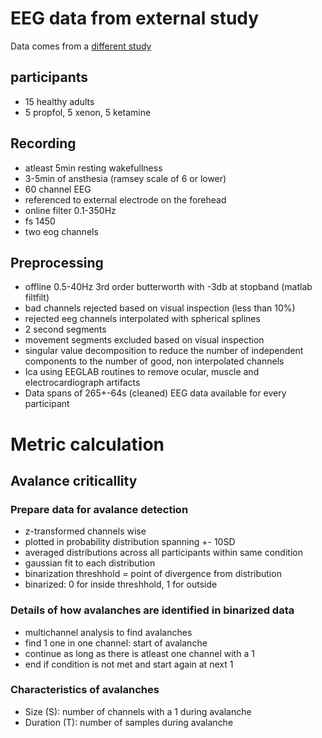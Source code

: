 # EEG data from external study
Data comes from a [different study](https://linkinghub.elsevier.com/retrieve/pii/S0960982215012427)
## participants
- 15 healthy adults
- 5 propfol, 5 xenon, 5 ketamine
## Recording
- atleast 5min resting wakefullness
- 3-5min of ansthesia (ramsey scale of 6 or lower)
- 60 channel EEG
- referenced to external electrode on the forehead
- online filter 0.1-350Hz
- fs 1450
- two eog channels
## Preprocessing
- offline 0.5-40Hz 3rd order butterworth with -3db at stopband (matlab filtfilt)
- bad channels rejected based on visual inspection (less than 10%)
- rejected eeg channels interpolated with spherical splines
- 2 second segments
- movement segments excluded based on visual inspection
- singular value decomposition to reduce the number of independent components to the number of good, non interpolated channels
- Ica using EEGLAB routines to remove ocular, muscle and electrocardiograph artifacts
- Data spans of 265+-64s (cleaned) EEG data available for every participant

# Metric calculation
## Avalance criticallity
### Prepare data for avalance detection
- z-transformed channels wise
- plotted in probability distribution spanning +- 10SD
- averaged distributions across all participants within same condition
- gaussian fit to each distribution
- binarization threshhold = point of divergence from distribution
- binarized: 0 for inside threshhold, 1 for outside
### Details of how avalanches are identified in binarized data
- multichannel analysis to find avalanches
- find 1 one in one channel: start of avalanche
- continue as long as there is atleast one channel with a 1
- end if condition is not met and start again at next 1
### Characteristics of avalanches
- Size (S): number of channels with a 1 during avalanche
- Duration (T): number of samples during avalanche

